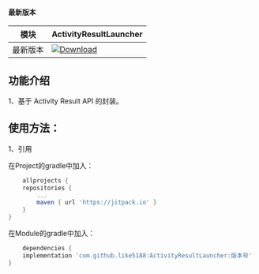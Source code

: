 #### 最新版本

模块|ActivityResultLauncher
---|---
最新版本|[![Download](https://jitpack.io/v/like5188/ActivityResultLauncher.svg)](https://jitpack.io/#like5188/ActivityResultLauncher)

## 功能介绍

1、基于 Activity Result API 的封装。

## 使用方法：

1、引用

在Project的gradle中加入：

```groovy
    allprojects {
    repositories {
        ...
        maven { url 'https://jitpack.io' }
    }
}
```

在Module的gradle中加入：

```groovy
    dependencies {
    implementation 'com.github.like5188:ActivityResultLauncher:版本号'
}
```